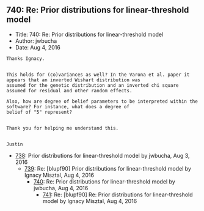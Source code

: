 ## 740: Re: Prior distributions for linear-threshold model

- Title: 740: Re: Prior distributions for linear-threshold model
- Author: jwbucha
- Date: Aug 4, 2016

```
Thanks Ignacy.


This holds for (co)variances as well? In the Varona et al. paper it appears that an inverted Wishart distribution was
assumed for the genetic distribution and an inverted chi square assumed for residual and other random effects. 

Also, how are degree of belief parameters to be interpreted within the software? For instance, what does a degree of
belief of "5" represent? 


Thank you for helping me understand this.


Justin
```

- [738](0738.md): Prior distributions for linear-threshold model by jwbucha, Aug 3, 2016
    - [739](0739.md): Re: [blupf90] Prior distributions for linear-threshold model by Ignacy Misztal, Aug 4, 2016
        - [740](0740.md): Re: Prior distributions for linear-threshold model by jwbucha, Aug 4, 2016
            - [741](0741.md): Re: [blupf90] Re: Prior distributions for linear-threshold model by Ignacy Misztal, Aug 4, 2016
